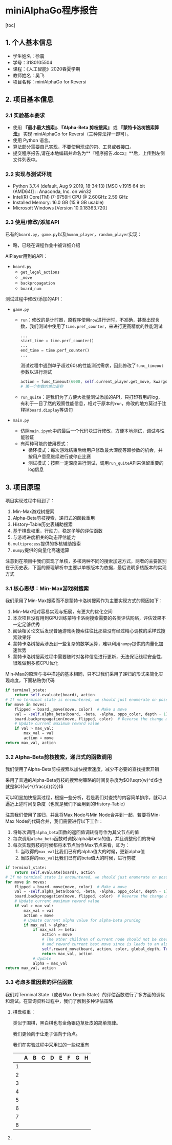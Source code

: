 # miniAlphaGo程序报告

[toc]

## 1. 个人基本信息

- 学生姓名：徐震
- 学号：3180105504
- 课程：《人工智能》2020春夏学期
- 教师姓名：吴飞
- 项目名称：miniAlphaGo for Reversi



## 2. 项目基本信息

### 2.1 实验基本要求

- 使用 **『最小最大搜索』**、**『Alpha-Beta 剪枝搜索』** 或 **『蒙特卡洛树搜索算法』** 实现 miniAlphaGo for Reversi（三种算法择一即可）。
- 使用 Python 语言。
- 算法部分需要自己实现，不要使用现成的包、工具或者接口。
- 提交程序报告,请在本地编辑并命名为**『程序报告.docx』**后，上传到左侧文件列表中。

### 2.2 实现与测试环境

- Python 3.7.4 (default, Aug  9 2019, 18:34:13) [MSC v.1915 64 bit (AMD64)] :: Anaconda, Inc. on win32
- Intel(R) Core(TM) i7-9759H CPU @ 2.60GHz  2.59 GHz
- Installed Memory: 16.0 GB (15.9 GB usable)
- Microsoft Windows [Version 10.0.18363.720]

### 2.3 使用/修改/添加API

已有的`board.py`，`game.py`以及`human_player`，`random_player`实现：

- 略，已经在课程作业中被详细介绍

AIPlayer用到的API：

- `board.py`
  - `get_legal_actions`
  - `_move`
  - `backpropagation`
  - `board_num`

测试过程中修改/添加的API：

- `game.py`

  - `run`：修改的是计时器，原程序使用`now`进行计时，不准确，甚至出现负数，我们测试中使用了`time.pref_counter`，来进行更高精度的性能测试

    ```python
    ...
    start_time = time.perf_counter()
    ...
    end_time = time.perf_counter()
    ...
    ```

    测试过程中遇到单子超过60s的性能测试需求，因此修改了`func_timeout`参数以进行测试

    ```python
    action = func_timeout(6000, self.current_player.get_move, kwargs={'board': self.board})
    # 第一个参数的单位是秒
    ```

  - `run_quite`：是我们为了方便大批量测试添加的API，只打印有用的log，有利于一目了然的观察性能信息，相对于原本的`run`，修改的地方莫过于注释掉`board.display`等语句

- `main.py`

  - 仿照`main.ipynb`中的最后一个代码块进行修改，方便本地测试，调试与性能验证
  - 有两种可能的使用模式：
    - 循环模式：每次游戏结束后给用户修改最大深度等超参数的机会，并按用户意愿继续进行或停止比赛
    - 测试模式：按照一定深度进行测试，调用`run_quite`API来保留重要的log信息

## 3. 项目原理

项目实现过程中用到了：

1. Min-Max游戏树搜索
2. Alpha-Beta剪枝搜索，递归式的函数重用
3. History-Table历史表辅助搜索
4. 基于棋盘权重，行动力，稳定子等的评估函数
5. 与游戏进度相关的动态评估能力
6. `multiprocess`提供的多核辅助搜索
7. `numpy`提供的向量化高速运算

注意到在项目中我们实现了单核，多核两种不同的搜索加速方式，两者的主要区别在于历史表，下面的原理解析中主要以单核版本为依据，最后说明多核版本的实现方式

### 3.1 核心思想：Min-Max游戏树搜索

我们采用了Min-Max搜索而不是蒙特卡洛树搜索作为主要实现方式的原因如下：

1. Min-Max相对容易实现与拓展，有更大的优化空间
2. 本次项目没有用到GPU训练蒙特卡洛树搜索需要的各类评估网络，评估效果不一定足够优秀
3. 阅读相关论文后发现普通游戏树搜索往往比那些没有经过精心调教的采样式搜索效果好
4. 蒙特卡洛树搜索涉及到一些复杂的数学运算，难以利用`numpy`提供的向量化加速优势
5. 蒙特卡洛树搜索过程中需要随时对各种信息进行更新，无法保证线程安全性，很难做到多核CPU优化

Min-Max的原理与书中描述的基本相同，只不过我们采用了递归的形式来简化实现难度，下面粘贴伪代码

```python
if terminal_state:
    return self.evaluate(board), action
# If no terminal state is encountered, we should just enumerate on possible moves computed above
for move in moves:
    flipped = board._move(move, color)  # Make a move
    val = -self.alpha_beta(board, -beta, -alpha, oppo_color, depth - 1)[0]  # Recursively compute the reward
    board.backpropagation(move, flipped, color)  # Reverse the change made to gaming board for the next enumeration
    # Update current maximum reward value
    if val > max_val:
        max_val = val
        action = move
return max_val, action
```

### 3.2 Alpha-Beta剪枝搜索，递归式的函数调用

我们使用了Alpha-Beta剪枝搜索以加快搜索速度，减少不必要的查找搜索开销

采用了普通的Alpha-Beta剪枝的搜索树策略的时间复杂度为$O(\sqrt{w}^d)$也就是$O({w}^{\frac{d}{2}})$

可以明显加快搜索过程，根据一些分析，若是我们对查找的内容简单排序，就可以逼近上述时间复杂度（也就是我们下面用到的History-Table）

注意我们使用了递归，并且将Max Node与Min Node合并到一起，若要将Min-Max Node的代码合并，我们需要进行以下工作：

1. 将每次调用`alpha_beta`函数的返回值调转符号作为其父节点的值
2. 每次调用`alpha_beta`函数时调换alpha与beta的值，并且调整他们的符号
3. 每次实现剪枝的时候都将本节点当作Max节点来看，即为：
   1. 当取得的`max_val`比我们已有的alpha值大的时候，更新alpha值
   2. 当取得的`max_val`比我们已有的beta值大的时候，进行剪枝

```python
if terminal_state:
    return self.evaluate(board), action
# If no terminal state is encountered, we should just enumerate on possible moves computed above
for move in moves:
    flipped = board._move(move, color)  # Make a move
    val = -self.alpha_beta(board, -beta, -alpha, oppo_color, depth - 1)[0]  # Recursively compute the reward
    board.backpropagation(move, flipped, color)  # Reverse the change made to gaming board for the next enumeration
    # Update current maximum reward value
    if val > max_val:
        max_val = val
        action = move
        # Update current alpha value for alpha-beta pruning
        if max_val > alpha:
            if max_val >= beta:
                action = move
                # The other children of current node should not be checked anymore
                # and reward current best move since is leads to an alpha-beta pruning
                self.reward_move(board, action, color, global_depth, True)
                return max_val, action
            # Update
            alpha = max_val
return max_val, action
```

### 3.3 考虑多重因素的评估函数

我们对Terminal State（或者Max Depth State）的评估函数进行了多方面的调优和测试。在查询资料过程中，我们了解到多种评估策略

1. 棋盘权重：

   类似于围棋，黑白棋也有金角银边草肚皮的简单规律。
   
   我们更倾向于让走子偏向于角点。
   
   我们在实验过程中采用过的一些权重有
   
   |      |  A   |  B   |  C   |  D   | E    |  F   |  G   |  H   |
   | :--: | :--: | :--: | :--: | :--: | ---- | :--: | :--: | :--: |
   |  1   |      |      |      |      |      |      |      |      |
   |  2   |      |      |      |      |      |      |      |      |
   |  3   |      |      |      |      |      |      |      |      |
   |  4   |      |      |      |      |      |      |      |      |
   |  5   |      |      |      |      |      |      |      |      |
   |  6   |      |      |      |      |      |      |      |      |
   |  7   |      |      |      |      |      |      |      |      |
   |  8   |      |      |      |      |      |      |      |      |
   
   
   
2. 

